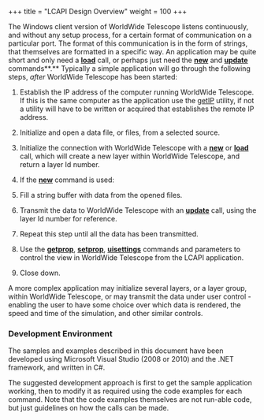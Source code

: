 +++
title = "LCAPI Design Overview"
weight = 100
+++

The Windows client version of WorldWide Telescope listens continuously, and without any setup process, for a certain format of communication on a particular port. The format of this communication is in the form of strings, that themselves are formatted in a specific way. An application may be quite short and only need a [**load**](lcapicommands.md#load) call, or perhaps just need the **[new](lcapicommands.md#new)** and **[update](lcapicommands.md#update)** commands**.** Typically a simple application will go through the following steps, _after_ WorldWide Telescope has been started:

1.  Establish the IP address of the computer running WorldWide Telescope. If this is the same computer as the application use the [getIP](utilities.md#getip) utility, if not a utility will have to be written or acquired that establishes the remote IP address.
2.  Initialize and open a data file, or files, from a selected source.
3.  Initialize the connection with WorldWide Telescope with a [**new**](lcapicommands.md#new) or **[load](lcapicommands.md#load)** call, which will create a new layer within WorldWide Telescope, and return a layer Id number.
4.  If the **[new](lcapicommands.md#new)** command is used:

1.  Fill a string buffer with data from the opened files.
2.  Transmit the data to WorldWide Telescope with an **[update](lcapicommands.md#update)** call, using the layer Id number for reference.
3.  Repeat this step until all the data has been transmitted.

6.  Use the [**getprop**](lcapicommands.md#getprop), [**setprop**](lcapicommands.md#setprop), [**uisettings**](lcapicommands.md#uisettings) commands and parameters to control the view in WorldWide Telescope from the LCAPI application.
7.  Close down.

A more complex application may initialize several layers, or a layer group, within WorldWide Telescope, or may transmit the data under user control - enabling the user to have some choice over which data is rendered, the speed and time of the simulation, and other similar controls.

### Development Environment

The samples and examples described in this document have been developed using Microsoft Visual Studio (2008 or 2010) and the .NET framework, and written in C#.

The suggested development approach is first to get the sample application working, then to modify it as required using the code examples for each command. Note that the code examples themselves are not run-able code, but just guidelines on how the calls can be made.
